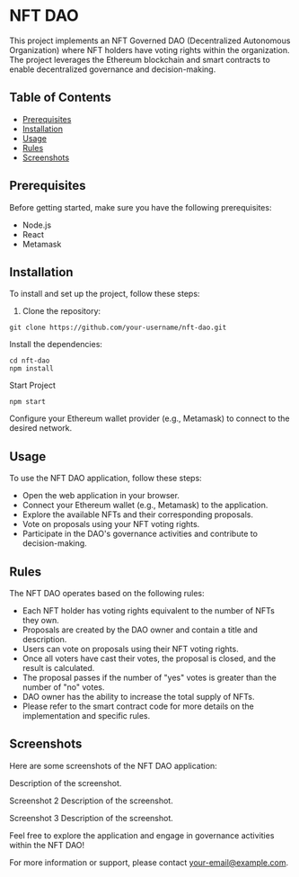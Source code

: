 # NFT DAO

This project implements an NFT Governed DAO (Decentralized Autonomous Organization) where NFT holders have voting rights within the organization. The project leverages the Ethereum blockchain and smart contracts to enable decentralized governance and decision-making.

## Table of Contents

- [Prerequisites](#prerequisites)
- [Installation](#installation)
- [Usage](#usage)
- [Rules](#rules)
- [Screenshots](#screenshots)

## Prerequisites

Before getting started, make sure you have the following prerequisites:

- Node.js
- React
- Metamask

## Installation

To install and set up the project, follow these steps:

1. Clone the repository:

```
git clone https://github.com/your-username/nft-dao.git
```

Install the dependencies:

```
cd nft-dao
npm install
```

Start Project

```
npm start
```

Configure your Ethereum wallet provider (e.g., Metamask) to connect to the desired network.

## Usage

To use the NFT DAO application, follow these steps:

- Open the web application in your browser.
- Connect your Ethereum wallet (e.g., Metamask) to the application.
- Explore the available NFTs and their corresponding proposals.
- Vote on proposals using your NFT voting rights.
- Participate in the DAO's governance activities and contribute to decision-making.

## Rules

The NFT DAO operates based on the following rules:

- Each NFT holder has voting rights equivalent to the number of NFTs they own.
- Proposals are created by the DAO owner and contain a title and description.
- Users can vote on proposals using their NFT voting rights.
- Once all voters have cast their votes, the proposal is closed, and the result is calculated.
- The proposal passes if the number of "yes" votes is greater than the number of "no" votes.
- DAO owner has the ability to increase the total supply of NFTs.
- Please refer to the smart contract code for more details on the implementation and specific rules.

## Screenshots

Here are some screenshots of the NFT DAO application:

Description of the screenshot.

Screenshot 2
Description of the screenshot.

Screenshot 3
Description of the screenshot.

Feel free to explore the application and engage in governance activities within the NFT DAO!

For more information or support, please contact your-email@example.com.
